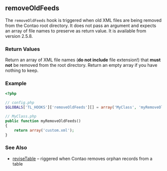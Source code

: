 removeOldFeeds
--------------

The `removeOldFeeds` hook is triggered when old XML files are being removed from the Contao root directory. It does not pass an argument and expects an array of file names to preserve as return value. It is available from version 2.5.8.


### Return Values ###

Return an array of XML file names (**do not include** file extension!) that **must not** be removed from the root directory. Return an empty array if you have nothing to keep.


### Example ###

```php
<?php

// config.php
$GLOBALS['TL_HOOKS']['removeOldFeeds'][] = array('MyClass', 'myRemoveOldFeeds');

// MyClass.php
public function myRemoveOldFeeds()
{
    return array('custom.xml');
}
```


### See Also ###

- [reviseTable](reviseTable.md) – riggered when Contao removes orphan records from a table